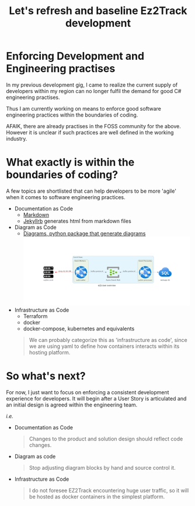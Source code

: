 ﻿---
layout: post
title: "Let's refresh and baseline Ez2Track development"
---

# Enforcing Development and Engineering practises

In my previous development gig, I came to realize the current supply of developers within my region
can no longer fulfil the demand for good C# engineering practises.

Thus I am currently working on means to enforce good software engineering practices
within the boundaries of coding.

AFAIK, there are already practises in the FOSS community for the above. However it is unclear if
such practices are well defined in the working industry.

# What exactly is within the boundaries of coding?

A few topics are shortlisted that can help developers to be more 'agile' when it comes to software
engineering practices.

- Documentation as Code
    - [Markdown](https://docs.github.com/en/get-started/writing-on-github/getting-started-with-writing-and-formatting-on-github/basic-writing-and-formatting-syntax)
    - [Jekyllrb](https://jekyllrb.com) generates html from markdown files
- Diagram as Code
    - [Diagrams, python package that generate diagrams](https://github.com/mingrammer/diagrams)
      ![Sample](..\assets\img\ez2crawl_overview.png)
- Infrastructure as Code
    - Terraform
    - docker
    - docker-compose, kubernetes and equivalents
  > We can probably categorize this as 'infrastructure as code', since we are using yaml to
  > define how containers interacts within its hosting platform.

# So what's next?

For now, I just want to focus on enforcing a consistent development experience for developers.
It will begin after a User Story is articulated and an initial design is agreed within the
engineering team.

_i.e._

- Documentation as Code
  > Changes to the product and solution design should reflect code changes.
- Diagram as code
  > Stop adjusting diagram blocks by hand and source control it.
- Infrastructure as Code
  > I do not foresee EZ2Track encountering huge user traffic,
  > so it will be hosted as docker containers in the simplest platform.
